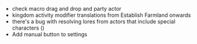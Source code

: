 * check macro drag and drop and party actor
* kingdom activity modifier translations from Establish Farmland onwards
* there's a bug with resolving lores from actors that include special characters ()
* Add manual button to settings